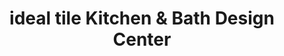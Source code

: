 ---
title: "ideal tile Kitchen & Bath Design Center"
url: /falls-church/ideal-tile-kitchen-and-bath-design-center/
shop: tiles
---